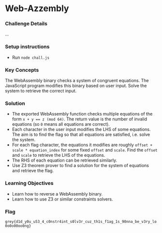 # Web-Azzembly

### Challenge Details
...

### Setup instructions
- Run `node chall.js` 

### Key Concepts
The WebAssembly binary checks a system of congruent equations. The JavaScript program modifies this binary based on user input. Solve the system to retrieve the correct input.

### Solution
- The exported WebAssembly function checks multiple equations of the form `x + y == z (mod 64)`. The return value is the number of invalid equations (so `0` means all equations are correct).
- Each character in the user input modifies the LHS of some equations. The aim is to find the flag so that all equations are satisfied, i.e. solve the system.
- For each flag character, the equations it modifies are roughly `offset + scale * equation_index` for some fixed `offset` and `scale`. Find the `offset` and `scale` to retrieve the LHS of the equations.
- The RHS of each equation can be retrieved similarly.
- Use Z3 theorem prover to find a solution for the system of equations and retrieve the flag.

### Learning Objectives
- Learn how to reverse a WebAssembly binary.
- Learn how to use Z3 or similar constraints solvers.

### Flag
`grey{d1d_y0u_u53_4_c0nstr4int_s0lv3r_cuz_th1s_f1ag_1s_90nna_be_v3ry_lo0o0o00oo0ng}`
